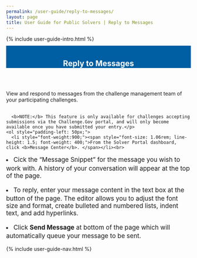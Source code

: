 ```yaml
---
permalink: /user-guide/reply-to-messages/
layout: page
title: User Guide for Public Solvers | Reply to Messages
---
```

<div class="row">
  <div class="col-sm-12">{% include user-guide-intro.html %}</div>
</div>
<div class="row" style="padding-top: 10px; padding-bottom: 30px;">
  <div class="col-sm-12" style="padding-top: 6px; background-color: #005ea2; color: #ffffff; text-align: center;">
    <h2>Reply to Messages</h2>
  </div>
</div>
<div class="row">
  <div class="col-sm-7">
    <p>View and respond to messages from the challenge management team of your participating challenges.<br><br>

      <b>NOTE:</b> This feature is only available for challenges accepting submissions via the Challenge.Gov portal, and will only become available once you have submitted your entry.</p>
    <ol style="padding-left: 50px;">
      <li style="font-weight:900;"><span style="font-size: 1.06rem; line-height: 1.5; font-weight: 400;">From the Solver Portal dashboard, click <b>Message Center</b>. </span></li><br>
<li style="font-weight:900;"><span style="font-size: 1.06rem; line-height: 1.5; font-weight: 400;">Cick the “Message Snippet” for the message you wish to work with. A history of your conversation will appear at the top of the page.</span></li><br>
<li style="font-weight:900;"><span style="font-size: 1.06rem; line-height: 1.5; font-weight: 400;">To reply, enter your message content in the text box at the button of the page. The editor allows you to adjust the font size and format, create bulleted and numbered lists, indent text, and add hyperlinks.</span></li><br>
<li style="font-weight:900;"><span style="font-size: 1.06rem; line-height: 1.5; font-weight: 400;">Click <b>Send Message</b> at bottom of the page which will automatically queue your message to be sent.</span></li>
    </ol>
  </div>
  <div class="col-sm-1">&nbsp;</div>
  <div class="col-sm-4"> {% include user-guide-nav.html %} </div>
</div>
